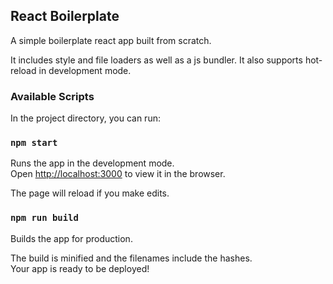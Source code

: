 ## React Boilerplate

A simple boilerplate react app built from scratch.

It includes style and file loaders as well as a js bundler. It also supports hot-reload in development mode.

### Available Scripts

In the project directory, you can run:

### `npm start`

Runs the app in the development mode.<br />
Open [http://localhost:3000](http://localhost:3000) to view it in the browser.

The page will reload if you make edits.<br />

### `npm run build`

Builds the app for production.<br />

The build is minified and the filenames include the hashes.<br />
Your app is ready to be deployed!

